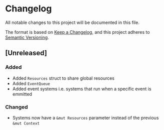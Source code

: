 # Changelog

All notable changes to this project will be documented in this file.

The format is based on [Keep a Changelog](https://keepachangelog.com/en/1.1.0/),
and this project adheres to [Semantic Versioning](https://semver.org/spec/v2.0.0.html).

## [Unreleased]

### Added
- Added `Resources` struct to share global resources
- Added `EventQueue`
- Added event systems i.e. systems that run when a specific event is emmitted

### Changed
- Systems now have a `&mut Resources` parameter instead of the previous `&mut Context`
